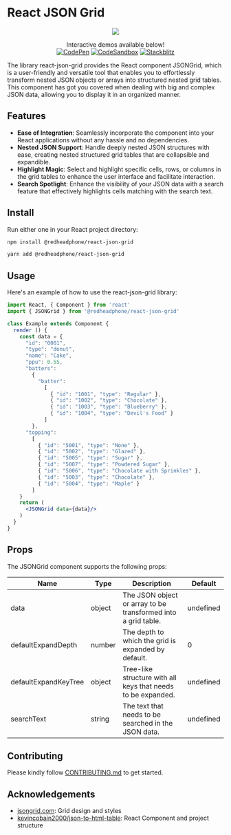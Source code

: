 # React JSON Grid

<p align="center">
  <img src="https://raw.githubusercontent.com/RedHeadphone/react-json-grid/master/assets/images/github-banner.png">
</p>

<p align="center">
  Interactive demos available below!<br>
  <a href="https://codepen.io/redheadphone/pen/rNoyrgW"><img alt="CodePen" src="https://img.shields.io/badge/CodePen-8A2BE2?logo=codepen"></a>
  <a href="https://codesandbox.io/s/react-json-grid-demo-7ymdg3"><img alt="CodeSandbox" src="https://img.shields.io/badge/CodeSandbox-4ea94b?logo=codesandbox"></a>
  <a href="https://stackblitz.com/edit/react-json-grid-7hyzqq"><img alt="Stackblitz" src="https://img.shields.io/badge/Stackblitz-blue?logo=stackblitz"></a>
</p>


The library react-json-grid provides the React component JSONGrid, which is a user-friendly and versatile tool that enables you to effortlessly transform nested JSON objects or arrays into structured nested grid tables. This component has got you covered when dealing with big and complex JSON data, allowing you to display it in an organized manner.

## Features

- **Ease of Integration**: Seamlessly incorporate the component into your React applications without any hassle and no dependencies.
- **Nested JSON Support**: Handle deeply nested JSON structures with ease, creating nested structured grid tables that are collapsible and expandible.
- **Highlight Magic**: Select and highlight specific cells, rows, or columns in the grid tables to enhance the user interface and facilitate interaction.
- **Search Spotlight**: Enhance the visibility of your JSON data with a search feature that effectively highlights cells matching with the search text.
<!-- - **Customizable Styling**: Tailor the appearance of the grid to match your application's design using custom CSS. -->

## Install

Run either one in your React project directory:
```bash
npm install @redheadphone/react-json-grid
```

```bash
yarn add @redheadphone/react-json-grid
```

## Usage

Here's an example of how to use the react-json-grid library:
```jsx
import React, { Component } from 'react'
import { JSONGrid } from '@redheadphone/react-json-grid'

class Example extends Component {
  render () {
    const data = {
      "id": "0001",
      "type": "donut",
      "name": "Cake",
      "ppu": 0.55,
      "batters":
        {
          "batter":
            [
              { "id": "1001", "type": "Regular" },
              { "id": "1002", "type": "Chocolate" },
              { "id": "1003", "type": "Blueberry" },
              { "id": "1004", "type": "Devil's Food" }
            ]
        },
      "topping":
        [
          { "id": "5001", "type": "None" },
          { "id": "5002", "type": "Glazed" },
          { "id": "5005", "type": "Sugar" },
          { "id": "5007", "type": "Powdered Sugar" },
          { "id": "5006", "type": "Chocolate with Sprinkles" },
          { "id": "5003", "type": "Chocolate" },
          { "id": "5004", "type": "Maple" }
        ]
    }
    return (
      <JSONGrid data={data}/>
    )
  }
}
```

## Props

The JSONGrid component supports the following props:

| Name                  | Type     | Description                                                        | Default     |
| --------------------- | -------- | ------------------------------------------------------------------ | ----------- |
| data                  | object   | The JSON object or array to be transformed into a grid table.      | undefined   |
| defaultExpandDepth    | number   | The depth to which the grid is expanded by default.                | 0           |
| defaultExpandKeyTree  | object   | Tree-like structure with all keys that needs to be expanded.       | undefined   |
| searchText            | string   | The text that needs to be searched in the JSON data.               | undefined   |

## Contributing

Please kindly follow [CONTRIBUTING.md](CONTRIBUTING.md) to get started.

## Acknowledgements

- [jsongrid.com](https://jsongrid.com/json-grid): Grid design and styles
- [kevincobain2000/json-to-html-table](https://github.com/kevincobain2000/json-to-html-table): React Component and project structure